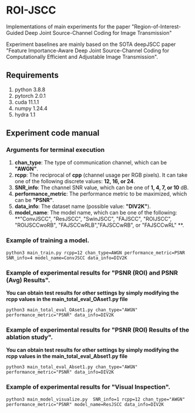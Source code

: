 # ROI-JSCC

Implementations of main experiments for the paper "Region-of-Interest-Guided Deep Joint Source-Channel Coding for Image Transmission"

Experiment baselines are mainly based on the SOTA deepJSCC paper "Feature Importance-Aware Deep Joint Source-Channel Coding for Computationally Efficient and Adjustable Image Transmission".

## Requirements
1. python 3.8.8
2. pytorch 2.0.1
3. cuda 11.1.1
4. numpy 1.24.4
5. hydra 1.1

## Experiment code manual

### Arguments for terminal execution
1. **chan_type**: The type of communication channel, which can be **"AWGN"**.
2. **rcpp**: The reciprocal of **cpp** (channel usage per RGB pixels). It can take one of the following discrete values: **12, 16, or 24**.
3. **SNR_info**: The channel SNR value, which can be one of **1, 4, 7, or 10** dB.
4. **performance_metric**: The performance metric to be maximized, which can be **"PSNR"**.
5. **data_info**: The dataset name (possible value: **"DIV2K"**).
6. **model_name**: The model name, which can be one of the following: **"ConvJSCC", "ResJSCC", "SwinJSCC", "FAJSCC", "ROIJSCC", "ROIJSCCwoRB", "FAJSCCwRLB","FAJSCCwRB", or "FAJSCCwRL"        **.


### Example of training a model.

    python3 main_train.py rcpp=12 chan_type=AWGN performance_metric=PSNR SNR_info=4 model_name=ConvJSCC data_info=DIV2K


### Example of experimental results for "PSNR (ROI) and PSNR (Avg) Results".
**You can obtain test results for other settings by simply modifying the rcpp values in the main_total_eval_OAset1.py file**

    python3 main_total_eval_OAset1.py chan_type="AWGN" performance_metric="PSNR" data_info=DIV2K

### Example of experimental results for "PSNR (ROI) Results of the ablation study".
**You can obtain test results for other settings by simply modifying the rcpp values in the main_total_eval_Abset1.py file**

    python3 main_total_eval_Abset1.py chan_type="AWGN" performance_metric="PSNR" data_info=DIV2K


### Example of experimental results for "Visual Inspection".

    python3 main_model_visualize.py  SNR_info=1 rcpp=12 chan_type="AWGN" performance_metric="PSNR" model_name=ResJSCC data_info=DIV2K



